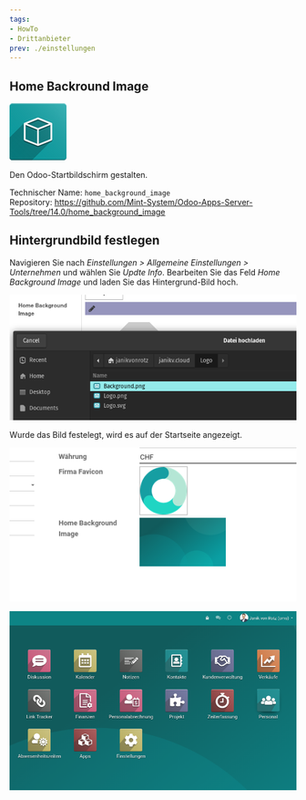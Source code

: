```yaml
---
tags:
- HowTo
- Drittanbieter
prev: ./einstellungen
---
```

## Home Backround Image
![icon_oms_box](assets/icon_oms_box.png)

Den Odoo-Startbildschirm gestalten.

Technischer Name: `home_background_image`\
Repository: <https://github.com/Mint-System/Odoo-Apps-Server-Tools/tree/14.0/home_background_image>

## Hintergrundbild festlegen

Navigieren Sie nach *Einstellungen > Allgemeine Einstellungen > Unternehmen* und wählen Sie *Updte Info*. Bearbeiten Sie das Feld *Home Background Image* und laden Sie das Hintergrund-Bild hoch.

![](assets/Home%20Backround%20Image%20Upload.png)

Wurde das Bild festelegt, wird es auf der Startseite angezeigt.

![](assets/Home%20Backround%20Image%20Set.png)

![](assets/Home%20Backround%20Image%20Beispiel.png)